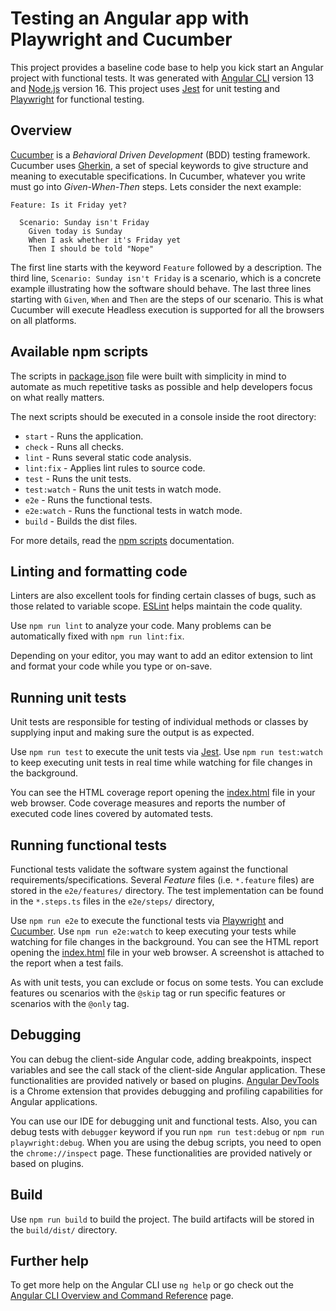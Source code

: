 # Testing an Angular app with Playwright and Cucumber

This project provides a baseline code base to help you kick start an Angular project with functional tests.
It was generated with [Angular CLI](https://github.com/angular/angular-cli) version 13 and [Node.js](https://nodejs.org/en/about/releases) version 16.
This project uses [Jest](https://jestjs.io/) for unit testing and [Playwright](https://playwright.dev/) for functional testing.

## Overview

[Cucumber](https://cucumber.io/) is a *Behavioral Driven Development* (BDD) testing framework.
Cucumber uses [Gherkin](https://cucumber.io/docs/gherkin/reference/), a set of special keywords to give structure and meaning to executable specifications.
In Cucumber, whatever you write must go into *Given-When-Then* steps. Lets consider the next example:

```gherkin
Feature: Is it Friday yet?

  Scenario: Sunday isn't Friday
    Given today is Sunday
    When I ask whether it's Friday yet
    Then I should be told "Nope"
```

The first line starts with the keyword `Feature` followed by a description.
The third line, `Scenario: Sunday isn't Friday` is a scenario, which is a concrete example illustrating how the software should behave.
The last three lines starting with `Given`, `When` and `Then` are the steps of our scenario. This is what Cucumber will execute
Headless execution is supported for all the browsers on all platforms.

## Available npm scripts

The scripts in [package.json](package.json) file were built with simplicity in mind to automate as much repetitive tasks as possible and help developers focus on what really matters.

The next scripts should be executed in a console inside the root directory:

- `start` - Runs the application.
- `check` - Runs all checks.
- `lint` - Runs several static code analysis.
- `lint:fix` - Applies lint rules to source code.
- `test` - Runs the unit tests.
- `test:watch` - Runs the unit tests in watch mode.
- `e2e` - Runs the functional tests.
- `e2e:watch` - Runs the functional tests in watch mode.
- `build` - Builds the dist files.

For more details, read the [npm scripts](https://docs.npmjs.com/cli/v8/using-npm/scripts) documentation.

## Linting and formatting code

Linters are also excellent tools for finding certain classes of bugs, such as those related to variable scope.
[ESLint](https://eslint.org/) helps maintain the code quality.

Use `npm run lint` to analyze your code.
Many problems can be automatically fixed with `npm run lint:fix`.

Depending on your editor, you may want to add an editor extension to lint and format your code while you type or on-save.

## Running unit tests

Unit tests are responsible for testing of individual methods or classes by supplying input and making sure the output is as expected.

Use `npm run test` to execute the unit tests via [Jest](https://jestjs.io/).
Use `npm run test:watch` to keep executing unit tests in real time while watching for file changes in the background.

You can see the HTML coverage report opening the [index.html](build/coverage/lcov-report/index.html) file in your web browser.
Code coverage measures and reports the number of executed code lines covered by automated tests.

## Running functional tests

Functional tests validate the software system against the functional requirements/specifications.
Several *Feature* files (i.e. `*.feature` files) are stored in the `e2e/features/` directory.
The test implementation can be found in the `*.steps.ts` files in the `e2e/steps/` directory,

Use `npm run e2e` to execute the functional tests via [Playwright](https://playwright.dev/) and [Cucumber](https://cucumber.io/).
Use `npm run e2e:watch` to keep executing your tests while watching for file changes in the background.
You can see the HTML report opening the [index.html](dist/e2e/index.html) file in your web browser.
A screenshot is attached to the report when a test fails.

As with unit tests, you can exclude or focus on some tests.
You can exclude features ou scenarios with the `@skip` tag or run specific features or scenarios with the `@only` tag.

## Debugging

You can debug the client-side Angular code, adding breakpoints, inspect variables and see the call stack of the client-side Angular application.
These functionalities are provided natively or based on plugins.
[Angular DevTools](https://angular.io/guide/devtools/) is a Chrome extension that provides debugging and profiling capabilities for Angular applications.

You can use our IDE for debugging unit and functional tests.
Also, you can debug tests with `debugger` keyword if you run `npm run test:debug` or `npm run playwright:debug`.
When you are using the debug scripts, you need to open the `chrome://inspect` page.
These functionalities are provided natively or based on plugins.

## Build

Use `npm run build` to build the project. The build artifacts will be stored in the `build/dist/` directory.

## Further help

To get more help on the Angular CLI use `ng help` or go check out the [Angular CLI Overview and Command Reference](https://angular.io/cli) page.
